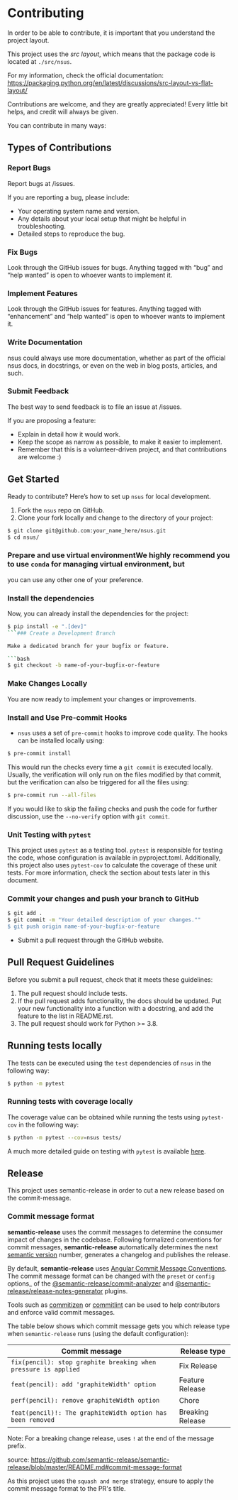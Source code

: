 # Contributing

In order to be able to contribute, it is important that you understand the
project layout.

This project uses the _src layout_, which means that the package code is located
at `./src/nsus`.

For my information, check the official documentation:
<https://packaging.python.org/en/latest/discussions/src-layout-vs-flat-layout/>

Contributions are welcome, and they are greatly appreciated! Every little bit
helps, and credit will always be given.

You can contribute in many ways:

## Types of Contributions

### Report Bugs

Report bugs at /issues.

If you are reporting a bug, please include:

- Your operating system name and version.
- Any details about your local setup that might be helpful in troubleshooting.
- Detailed steps to reproduce the bug.

### Fix Bugs

Look through the GitHub issues for bugs. Anything tagged with “bug” and “help
wanted” is open to whoever wants to implement it.

### Implement Features

Look through the GitHub issues for features. Anything tagged with “enhancement”
and “help wanted” is open to whoever wants to implement it.

### Write Documentation

nsus could always use more documentation, whether as part of the official nsus
docs, in docstrings, or even on the web in blog posts, articles, and such.

### Submit Feedback

The best way to send feedback is to file an issue at /issues.

If you are proposing a feature:

- Explain in detail how it would work.
- Keep the scope as narrow as possible, to make it easier to implement.
- Remember that this is a volunteer-driven project, and that contributions are
  welcome :)

## Get Started

Ready to contribute? Here’s how to set up `nsus` for local development.

1. Fork the `nsus` repo on GitHub.
2. Clone your fork locally and change to the directory of your project:

```bash
$ git clone git@github.com:your_name_here/nsus.git
$ cd nsus/
```

### Prepare and use virtual environmentWe highly recommend you to use `conda` for managing virtual environment, but

you can use any other one of your preference.

### Install the dependencies

Now, you can already install the dependencies for the project:

````bash
$ pip install -e ".[dev]"
```### Create a Development Branch

Make a dedicated branch for your bugfix or feature.

```bash
$ git checkout -b name-of-your-bugfix-or-feature
````

### Make Changes Locally

You are now ready to implement your changes or improvements.

### Install and Use Pre-commit Hooks

- `nsus` uses a set of `pre-commit` hooks to improve code quality. The hooks can
  be installed locally using:

```bash
$ pre-commit install
```

This would run the checks every time a `git commit` is executed locally.
Usually, the verification will only run on the files modified by that commit,
but the verification can also be triggered for all the files using:

```bash
$ pre-commit run --all-files
```

If you would like to skip the failing checks and push the code for further
discussion, use the `--no-verify` option with `git commit`.

### Unit Testing with `pytest`

This project uses `pytest` as a testing tool. `pytest` is responsible for
testing the code, whose configuration is available in pyproject.toml.
Additionally, this project also uses `pytest-cov` to calculate the coverage of
these unit tests. For more information, check the section about tests later in
this document.

### Commit your changes and push your branch to GitHub

```bash
$ git add .
$ git commit -m "Your detailed description of your changes.""
$ git push origin name-of-your-bugfix-or-feature
```

- Submit a pull request through the GitHub website.

## Pull Request Guidelines

Before you submit a pull request, check that it meets these guidelines:

1. The pull request should include tests.
2. If the pull request adds functionality, the docs should be updated. Put your
   new functionality into a function with a docstring, and add the feature to
   the list in README.rst.
3. The pull request should work for Python >= 3.8.

## Running tests locally

The tests can be executed using the `test` dependencies of `nsus` in the
following way:

```bash
$ python -m pytest
```

### Running tests with coverage locally

The coverage value can be obtained while running the tests using `pytest-cov` in
the following way:

```bash
$ python -m pytest --cov=nsus tests/
```

A much more detailed guide on testing with `pytest` is available
[here](https://docs.pytest.org/en/8.0.x/how-to/index.html).

## Release

This project uses semantic-release in order to cut a new release based on the
commit-message.

### Commit message format

**semantic-release** uses the commit messages to determine the consumer impact
of changes in the codebase. Following formalized conventions for commit
messages, **semantic-release** automatically determines the next
[semantic version](https://semver.org) number, generates a changelog and
publishes the release.

By default, **semantic-release** uses
[Angular Commit Message Conventions](https://github.com/angular/angular/blob/master/CONTRIBUTING.md#-commit-message-format).
The commit message format can be changed with the `preset` or `config` options\_
of the
[@semantic-release/commit-analyzer](https://github.com/semantic-release/commit-analyzer#options)
and
[@semantic-release/release-notes-generator](https://github.com/semantic-release/release-notes-generator#options)
plugins.

Tools such as [commitizen](https://github.com/commitizen/cz-cli) or
[commitlint](https://github.com/conventional-changelog/commitlint) can be used
to help contributors and enforce valid commit messages.

The table below shows which commit message gets you which release type when
`semantic-release` runs (using the default configuration):

| Commit message                                                 | Release type     |
| -------------------------------------------------------------- | ---------------- |
| `fix(pencil): stop graphite breaking when pressure is applied` | Fix Release      |
| `feat(pencil): add 'graphiteWidth' option`                     | Feature Release  |
| `perf(pencil): remove graphiteWidth option`                    | Chore            |
| `feat(pencil)!: The graphiteWidth option has been removed`     | Breaking Release |

Note: For a breaking change release, uses `!` at the end of the message prefix.

source:
<https://github.com/semantic-release/semantic-release/blob/master/README.md#commit-message-format>

As this project uses the `squash and merge` strategy, ensure to apply the commit
message format to the PR's title.
